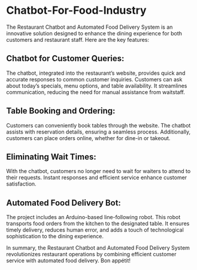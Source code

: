 # Chatbot-For-Food-Industry

The Restaurant Chatbot and Automated Food Delivery System is an innovative solution designed to enhance the dining experience for both customers and restaurant staff. Here are the key features:
## Chatbot for Customer Queries:
The chatbot, integrated into the restaurant’s website, provides quick and accurate responses to common customer inquiries.
Customers can ask about today’s specials, menu options, and table availability.
It streamlines communication, reducing the need for manual assistance from waitstaff.
## Table Booking and Ordering:
Customers can conveniently book tables through the website.
The chatbot assists with reservation details, ensuring a seamless process.
Additionally, customers can place orders online, whether for dine-in or takeout.
## Eliminating Wait Times:
With the chatbot, customers no longer need to wait for waiters to attend to their requests.
Instant responses and efficient service enhance customer satisfaction.
## Automated Food Delivery Bot:
The project includes an Arduino-based line-following robot.
This robot transports food orders from the kitchen to the designated table.
It ensures timely delivery, reduces human error, and adds a touch of technological sophistication to the dining experience.

In summary, the Restaurant Chatbot and Automated Food Delivery System revolutionizes restaurant operations by combining efficient customer service with automated food delivery. Bon appétit!
